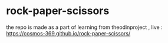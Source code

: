 # rock-paper-scissors
the repo is made as a part of learning from theodinproject
, live : https://cosmos-369.github.io/rock-paper-scissors/
